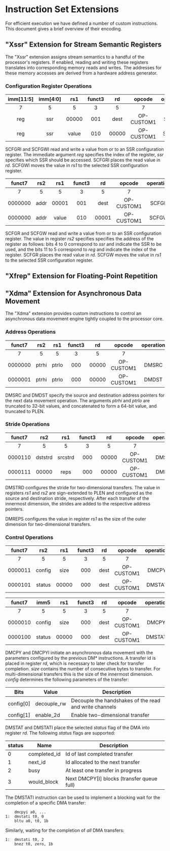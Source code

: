 # Instruction Set Extensions

For efficient execution we have defined a number of custom instructions. This
document gives a brief overview of their encoding.

## "Xssr" Extension for Stream Semantic Registers

The "Xssr" extension assigns stream semantics to a handful of the processor's registers. If enabled, reading and writing these registers translates into corresponding memory reads and writes. The addresses for these memory accesses are derived from a hardware address generator.

### Configuration Register Operations

| imm[11:5] | imm[4:0] | rs1   | funct3 | rd    | opcode     | operation |
|:---------:|:--------:|:-----:|:------:|:-----:|:----------:|:---------:|
| 7         | 5        | 5     | 3      | 5     | 7          |           |
| reg       | ssr      | 00000 | 001    | dest  | OP-CUSTOM1 | SCFGRI    |
| reg       | ssr      | value | 010    | 00000 | OP-CUSTOM1 | SCFGWI    |

SCFGRI and SCFGWI read and write a value from or to an SSR configuration register. The immediate argument *reg* specifies the index of the register, *ssr* specifies which SSR should be accessed. SCFGRI places the read value in *rd*. SCFGWI moves the value in *rs1* to the selected SSR configuration register.

| funct7  | rs2   | rs1   | funct3 | rd    | opcode     | operation |
|:-------:|:-----:|:-----:|:------:|:-----:|:----------:|:---------:|
| 7       | 5     | 5     | 3      | 5     | 7          |           |
| 0000000 | addr  | 00001 | 001    | dest  | OP-CUSTOM1 | SCFGR     |
| 0000000 | addr  | value | 010    | 00001 | OP-CUSTOM1 | SCFGW     |

SCFGR and SCFGW read and write a value from or to an SSR configuration register. The value in register *rs2* specifies specifies the address of the register as follows: bits 4 to 0 correspond to *ssr* and indicate the SSR to be used, and the bits 11 to 5 correspond to *reg* and indicate the index of the register. SCFGR places the read value in *rd*. SCFGW moves the value in *rs1* to the selected SSR configuration register.

## "Xfrep" Extension for Floating-Point Repetition

## "Xdma" Extension for Asynchronous Data Movement

The "Xdma" extension provides custom instructions to control an asynchronous data movement engine tightly coupled to the processor core.

### Address Operations

| funct7  | rs2   | rs1   | funct3 | rd    | opcode     | operation |
|:-------:|:-----:|:-----:|:------:|:-----:|:----------:|:---------:|
| 7       | 5     | 5     | 3      | 5     | 7          |           |
| 0000000 | ptrhi | ptrlo | 000    | 00000 | OP-CUSTOM1 | DMSRC     |
| 0000001 | ptrhi | ptrlo | 000    | 00000 | OP-CUSTOM1 | DMDST     |

DMSRC and DMDST specify the source and destination address pointers for the next data movement operation. The arguments *ptrhi* and *ptrlo* are truncated to 32-bit values, and concatenated to form a 64-bit value, and truncated to PLEN.

### Stride Operations

| funct7  | rs2     | rs1     | funct3 | rd    | opcode     | operation |
|:-------:|:-------:|:-------:|:------:|:-----:|:----------:|:---------:|
| 7       | 5       | 5       | 3      | 5     | 7          |           |
| 0000110 | dststrd | srcstrd | 000    | 00000 | OP-CUSTOM1 | DMSTR     |
| 0000111 | 00000   | reps    | 000    | 00000 | OP-CUSTOM1 | DMREP     |

DMSTRD configures the stride for two-dimensional transfers. The value in registers *rs1* and *rs2* are sign-extended to PLEN and configured as the source and destination stride, respectively. After each transfer of the innermost dimension, the strides are added to the respective address pointers.

DMREPS configures the value in register *rs1* as the size of the outer dimension for two-dimensional transfers.

### Control Operations

| funct7  | rs2    | rs1   | funct3 | rd    | opcode     | operation |
|:-------:|:------:|:-----:|:------:|:-----:|:----------:|:---------:|
| 7       | 5      | 5     | 3      | 5     | 7          |           |
| 0000011 | config | size  | 000    | dest  | OP-CUSTOM1 | DMCPY     |
| 0000101 | status | 00000 | 000    | dest  | OP-CUSTOM1 | DMSTAT    |

| funct7  | imm5   | rs1   | funct3 | rd    | opcode     | operation |
|:-------:|:------:|:-----:|:------:|:-----:|:----------:|:---------:|
| 7       | 5      | 5     | 3      | 5     | 7          |           |
| 0000010 | config | size  | 000    | dest  | OP-CUSTOM1 | DMCPYI    |
| 0000100 | status | 00000 | 000    | dest  | OP-CUSTOM1 | DMSTATI   |

DMCPY and DMCPYI initiate an asynchronous data movement with the parameters configured by the previous DM* instructions. A transfer id is placed in register *rd*, which is necessary to later check for transfer completion. *size* contains the number of consecutive bytes to transfer. For multi-dimensional transfers this is the size of the innermost dimension. *config* determines the following parameters of the transfer:

| Bits         | Value       | Description
|--------------|-------------|-------------
| config[0]    | decouple_rw | Decouple the handshakes of the read and write channels
| config[1]    | enable_2d   | Enable two-dimensional transfer

DMSTAT and DMSTATI place the selected *status* flag of the DMA into register *rd*. The following *status* flags are supported:

| status | Name         | Description
|--------|--------------|-------------
| 0      | completed_id | Id of last completed transfer
| 1      | next_id      | Id allocated to the next transfer
| 2      | busy         | At least one transfer in progress
| 3      | would_block  | Next DMCPY[I] blocks (transfer queue full)

The DMSTATI instruction can be used to implement a blocking wait for the completion of a specific DMA transfer:

        dmcpyi a0, ...
    1:  dmstati t0, 0
        bltu a0, t0, 1b

Similarly, waiting for the completion of *all* DMA transfers:

    1:  dmstati t0, 2
        bnez t0, zero, 1b
